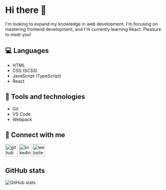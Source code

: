 # Hi there 👋
I'm looking to expand my knowledge in web development. I'm focusing on mastering frontend development, and I'm currently learning React. Pleasure to meet you!

## 💻 Languages
* HTML
* CSS (SCSS)
* JavaScript (TypeScript)
* React

## 🔧 Tools and technologies
* Git
* VS Code
* Webpack

## 📱 Connect with me
[<img src='https://cdn.jsdelivr.net/npm/simple-icons@3.0.1/icons/github.svg' alt='github' height='40'>](https://github.com/SultanBadri)  [<img src='https://cdn.jsdelivr.net/npm/simple-icons@3.0.1/icons/linkedin.svg' alt='linkedin' height='40'>](https://www.linkedin.com/in/sultanbadri/)  [<img src='https://cdn.jsdelivr.net/npm/simple-icons@3.0.1/icons/icloud.svg' alt='website' height='40'>](https://sultanbadri.github.io/portfolio/)  

## GitHub stats
![GitHub stats](https://github-readme-stats.vercel.app/api?username=SultanBadri&show_icons=true)  
